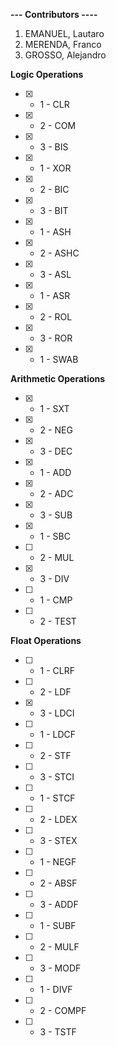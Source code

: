**---  Contributors  ----**   
1. EMANUEL, Lautaro
2. MERENDA, Franco
3. GROSSO, Alejandro

**Logic Operations**  
- [x] - 1 - CLR  
- [x] - 2 - COM   
- [x] - 3 - BIS  
- [x] - 1 - XOR  
- [x] - 2 - BIC  
- [x] - 3 - BIT  
- [x] - 1 - ASH  
- [x] - 2 - ASHC  
- [x] - 3 - ASL  
- [x] - 1 - ASR  
- [x] - 2 - ROL  
- [x] - 3 - ROR  
- [x] - 1 - SWAB  

**Arithmetic Operations**  
- [x] - 1 - SXT  
- [x] - 2 - NEG  
- [x] - 3 - DEC
- [x] - 1 - ADD
- [x] - 2 - ADC  
- [x] - 3 - SUB  
- [x] - 1 - SBC  
- [ ] - 2 - MUL  
- [x] - 3 - DIV  
- [ ] - 1 - CMP  
- [ ] - 2 - TEST  
 
 **Float Operations**  
- [ ] - 1 - CLRF  
- [ ] - 2 - LDF  
- [x] - 3 - LDCI  
- [ ] - 1 - LDCF  
- [ ] - 2 - STF  
- [ ] - 3 - STCI  
- [ ] - 1 - STCF  
- [ ] - 2 - LDEX  
- [ ] - 3 - STEX  
- [ ] - 1 - NEGF  
- [ ] - 2 - ABSF  
- [ ] - 3 - ADDF  
- [ ] - 1 - SUBF  
- [ ] - 2 - MULF  
- [ ] - 3 - MODF  
- [ ] - 1 - DIVF   
- [ ] - 2 - COMPF  
- [ ] - 3 - TSTF